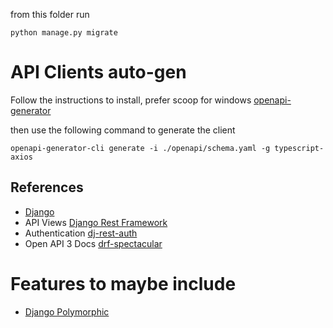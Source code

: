 from this folder run

``
python manage.py migrate 
``

# API Clients auto-gen

Follow the instructions to install, prefer scoop for windows [openapi-generator](https://openapi-generator.tech/docs/installation/)

then use the following command to generate the client

```poweshell
openapi-generator-cli generate -i ./openapi/schema.yaml -g typescript-axios
```




## References

* [Django](https://www.djangoproject.com/)
* API Views [Django Rest Framework](https://www.django-rest-framework.org/)
* Authentication [dj-rest-auth](https://github.com/iMerica/dj-rest-auth)
* Open API 3 Docs  [drf-spectacular](https://github.com/tfranzel/drf-spectacular/)

# Features to maybe include

* [Django Polymorphic](https://github.com/jazzband/django-polymorphic)
